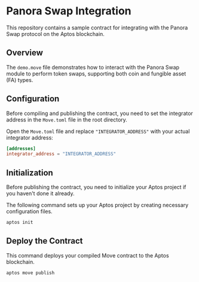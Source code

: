 # Panora Swap Integration

This repository contains a sample contract for integrating with the Panora Swap protocol on the Aptos blockchain.

## Overview

The `demo.move` file demonstrates how to interact with the Panora Swap module to perform token swaps, supporting both coin and fungible asset (FA) types.

## Configuration

Before compiling and publishing the contract, you need to set the integrator address in the `Move.toml` file in the root directory.

Open the `Move.toml` file and replace `"INTEGRATOR_ADDRESS"` with your actual integrator address:

```toml
[addresses]
integrator_address = "INTEGRATOR_ADDRESS"
```

## Initialization

Before publishing the contract, you need to initialize your Aptos project if you haven't done it already.

The following command sets up your Aptos project by creating necessary configuration files.

```bash
aptos init
```

## Deploy the Contract

This command deploys your compiled Move contract to the Aptos blockchain.

```bash
aptos move publish
```
